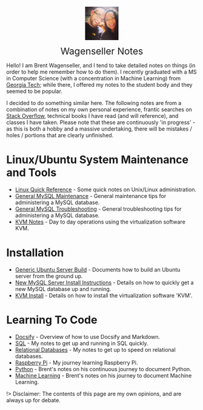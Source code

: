 <img
    src="./images/BrentAndMandi.jpg"
    width="88"
    style="display: block; width: 88px; margin: auto; margin-bottom: 1em"
/><span style="display: block; text-align: center; font-size: 1.75em;"> Wagenseller Notes </span>

Hello! I am Brent Wagenseller, and I tend to take detailed notes on things (in order to help me remember how to do them). I recently graduated with a MS in Computer Science (with a concentration in Machine Learning) from [Georgia Tech](https://www.omscs.gatech.edu/); while there, I offered my notes to the student body and they seemed to be popular. 

I decided to do something similar here. The following notes are from a combination of notes on my own personal experience, frantic searches on [Stack Overflow](https://stackoverflow.com/), technical books I have read (and will reference), and classes I have taken. Please note that these are continuously 'in progress' - as this is both a hobby and a massive undertaking, there will be mistakes / holes / portions that are clearly unfinished.

# Linux/Ubuntu System Maintenance and Tools
- [Linux Quick Reference](/ubuntu/linux_notes) - Some quick notes on Unix/Linux administration.
- [General MySQL Maintenance](/ubuntu/package_operations/mysql_maintenance) - General maintenance tips for administering a MySQL database.
- [General MySQL Troubleshooting](/ubuntu/package_operations/mysql_troubleshooting) - General troubleshooting tips for administering a MySQL database.
- [KVM Notes](/ubuntu/package_operations/kvm_notes) - Day to day operations using the virtualization software KVM.

# Installation
- [Generic Ubuntu Server Build](/ubuntu/server_build) - Documents how to build an Ubuntu server from the ground up.
- [New MySQL Server Install Instructions](/ubuntu/package_install/mysql_install) - Details on how to quickly get a new MySQL database up and running.
- [KVM Install](/ubuntu/package_install/kvm_install) - Details on how to install the virtualization software 'KVM'.

# Learning To Code
- [Docsify](/learn_to_code/docsify/) - Overview of how to use Docsify and Markdown. 
- [SQL](/learn_to_code/relational_databases/sql) - My notes to get up and running in SQL quickly. 
- [Relational Databases](/learn_to_code/relational_databases/) - My notes to get up to speed on relational databases. 
- [Raspberry Pi](/learn_to_code/raspberry_pi/) - My journey learning Raspberry Pi.
- [Python](/learn_to_code/python/) - Brent's notes on his continuous journey to document Python.
- [Machine Learning](/learn_to_code/machine_learning/) - Brent's notes on his journey to document Machine Learning.

!> Disclaimer: The contents of this page are my own opinions, and are always up for debate.